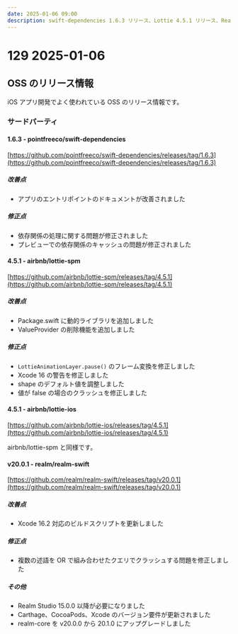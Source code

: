 ```yaml
---
date: 2025-01-06 09:00
description: swift-dependencies 1.6.3 リリース、Lottie 4.5.1 リリース、Realm v20.0.1 リリース
---
```

# 129 2025-01-06

## OSS のリリース情報

iOS アプリ開発でよく使われている OSS のリリース情報です。

### サードパーティ
#### 1.6.3 - pointfreeco/swift-dependencies

[https://github.com/pointfreeco/swift-dependencies/releases/tag/1.6.3](https://github.com/pointfreeco/swift-dependencies/releases/tag/1.6.3)

##### 改善点

* アプリのエントリポイントのドキュメントが改善されました

##### 修正点

* 依存関係の処理に関する問題が修正されました
* プレビューでの依存関係のキャッシュの問題が修正されました

#### 4.5.1 - airbnb/lottie-spm

[https://github.com/airbnb/lottie-spm/releases/tag/4.5.1](https://github.com/airbnb/lottie-spm/releases/tag/4.5.1)

##### 改善点

* Package.swift に動的ライブラリを追加しました
* ValueProvider の削除機能を追加しました

##### 修正点

* `LottieAnimationLayer.pause()` のフレーム変換を修正しました
* Xcode 16 の警告を修正しました
* shape のデフォルト値を調整しました
* 値が false の場合のクラッシュを修正しました

#### 4.5.1 - airbnb/lottie-ios

[https://github.com/airbnb/lottie-ios/releases/tag/4.5.1](https://github.com/airbnb/lottie-ios/releases/tag/4.5.1)

airbnb/lottie-spm と同様です。

#### v20.0.1 - realm/realm-swift

[https://github.com/realm/realm-swift/releases/tag/v20.0.1](https://github.com/realm/realm-swift/releases/tag/v20.0.1)

##### 改善点

* Xcode 16.2 対応のビルドスクリプトを更新しました

##### 修正点

* 複数の述語を OR で組み合わせたクエリでクラッシュする問題を修正しました

##### その他

* Realm Studio 15.0.0 以降が必要になりました
* Carthage、CocoaPods、Xcode のバージョン要件が更新されました
* realm-core を v20.0.0 から 20.1.0 にアップグレードしました
